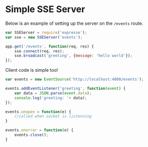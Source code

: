 # Simple SSE Server

Below is an example of setting up the server on the ```/events``` route.

```javascript
var SSEServer = require('expresse');
var sse = new SSEServer('events');

app.get('/events', function(req, res) {
    sse.connect(req, res);
    sse.broadcast('greeting', {message: 'hello world'});
});

```
Client code is simple too!

```javascript
var events = new EventSource('http://localhost:4000/events');

events.addEventListener('greeting', function(event) {
    var data = JSON.parse(event.data);
    console.log('greeting: '+ data);
});

events.onopen = function(e) {
    //called when socket is listenning
}

events.onerror = function(e) {
    events.close();
}

```
